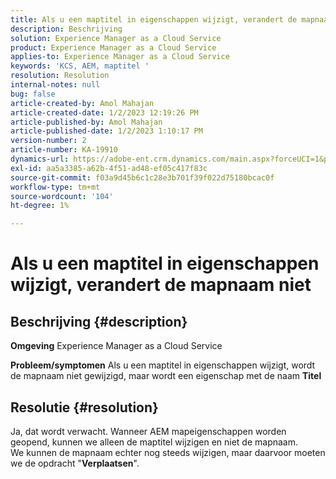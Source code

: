 ```yaml
---
title: Als u een maptitel in eigenschappen wijzigt, verandert de mapnaam niet
description: Beschrijving
solution: Experience Manager as a Cloud Service
product: Experience Manager as a Cloud Service
applies-to: Experience Manager as a Cloud Service
keywords: 'KCS, AEM, maptitel '
resolution: Resolution
internal-notes: null
bug: false
article-created-by: Amol Mahajan
article-created-date: 1/2/2023 12:19:26 PM
article-published-by: Amol Mahajan
article-published-date: 1/2/2023 1:10:17 PM
version-number: 2
article-number: KA-19910
dynamics-url: https://adobe-ent.crm.dynamics.com/main.aspx?forceUCI=1&pagetype=entityrecord&etn=knowledgearticle&id=e2e964ae-978a-ed11-81ac-6045bd006ce9
exl-id: aa5a3385-a62b-4f51-ad48-ef05c417f83c
source-git-commit: f03a9d45b6c1c28e3b701f39f022d75180bcac0f
workflow-type: tm+mt
source-wordcount: '104'
ht-degree: 1%

---
```


# Als u een maptitel in eigenschappen wijzigt, verandert de mapnaam niet

## Beschrijving {#description}

<b>Omgeving</b>
Experience Manager as a Cloud Service


<b>Probleem/symptomen</b>
Als u een maptitel in eigenschappen wijzigt, wordt de mapnaam niet gewijzigd, maar wordt een eigenschap met de naam <b>Titel</b>


## Resolutie {#resolution}

Ja, dat wordt verwacht. Wanneer AEM mapeigenschappen worden geopend, kunnen we alleen de maptitel wijzigen en niet de mapnaam.<br>
We kunnen de mapnaam echter nog steeds wijzigen, maar daarvoor moeten we de opdracht &quot;<b>Verplaatsen</b>&quot;.
